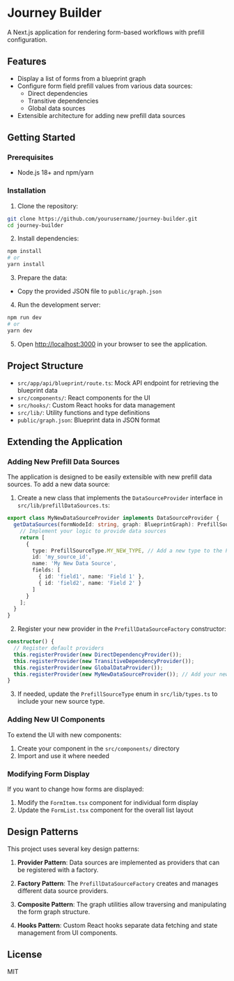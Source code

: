 # Journey Builder

A Next.js application for rendering form-based workflows with prefill configuration.

## Features

- Display a list of forms from a blueprint graph
- Configure form field prefill values from various data sources:
  - Direct dependencies
  - Transitive dependencies
  - Global data sources
- Extensible architecture for adding new prefill data sources

## Getting Started

### Prerequisites

- Node.js 18+ and npm/yarn

### Installation

1. Clone the repository:
```bash
git clone https://github.com/yourusername/journey-builder.git
cd journey-builder
```

2. Install dependencies:
```bash
npm install
# or
yarn install
```

3. Prepare the data:
- Copy the provided JSON file to `public/graph.json`

4. Run the development server:
```bash
npm run dev
# or
yarn dev
```

5. Open [http://localhost:3000](http://localhost:3000) in your browser to see the application.

## Project Structure

- `src/app/api/blueprint/route.ts`: Mock API endpoint for retrieving the blueprint data
- `src/components/`: React components for the UI
- `src/hooks/`: Custom React hooks for data management
- `src/lib/`: Utility functions and type definitions
- `public/graph.json`: Blueprint data in JSON format

## Extending the Application

### Adding New Prefill Data Sources

The application is designed to be easily extensible with new prefill data sources. To add a new data source:

1. Create a new class that implements the `DataSourceProvider` interface in `src/lib/prefillDataSources.ts`:

```typescript
export class MyNewDataSourceProvider implements DataSourceProvider {
  getDataSources(formNodeId: string, graph: BlueprintGraph): PrefillSource[] {
    // Implement your logic to provide data sources
    return [
      {
        type: PrefillSourceType.MY_NEW_TYPE, // Add a new type to the PrefillSourceType enum
        id: 'my_source_id',
        name: 'My New Data Source',
        fields: [
          { id: 'field1', name: 'Field 1' },
          { id: 'field2', name: 'Field 2' }
        ]
      }
    ];
  }
}
```

2. Register your new provider in the `PrefillDataSourceFactory` constructor:

```typescript
constructor() {
  // Register default providers
  this.registerProvider(new DirectDependencyProvider());
  this.registerProvider(new TransitiveDependencyProvider());
  this.registerProvider(new GlobalDataProvider());
  this.registerProvider(new MyNewDataSourceProvider()); // Add your new provider
}
```

3. If needed, update the `PrefillSourceType` enum in `src/lib/types.ts` to include your new source type.

### Adding New UI Components

To extend the UI with new components:

1. Create your component in the `src/components/` directory
2. Import and use it where needed

### Modifying Form Display

If you want to change how forms are displayed:

1. Modify the `FormItem.tsx` component for individual form display
2. Update the `FormList.tsx` component for the overall list layout

## Design Patterns

This project uses several key design patterns:

1. **Provider Pattern**: Data sources are implemented as providers that can be registered with a factory.

2. **Factory Pattern**: The `PrefillDataSourceFactory` creates and manages different data source providers.

3. **Composite Pattern**: The graph utilities allow traversing and manipulating the form graph structure.

4. **Hooks Pattern**: Custom React hooks separate data fetching and state management from UI components.

## License

MIT